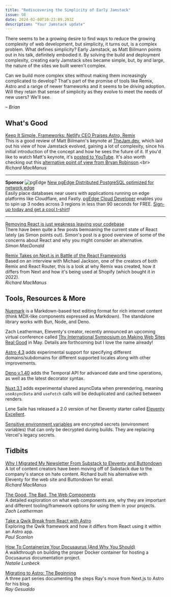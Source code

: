 ```yaml
---
title: "Rediscovering the Simplicity of Early Jamstack"
issue: 98
date: 2024-02-08T10:23:09.293Z
description: "Your Jamstack update"
---
```


There seems to be a growing desire to find ways to reduce the growing complexity of web development, but simplicity, it turns out, is a complex problem. What defines simplicity? Early Jamstack, as Matt Biilmann points out in his talk, definitely embodied it. By solving the build and deployment complexity, creating early Jamstack sites became simple, but, by and large, the nature of the sites we built weren't complex.

Can we build more complex sites without making them increasingly complicated to develop? That's part of the promise of tools like Remix, Astro and a range of newer frameworks and it seems to be driving adoption. Will they retain that sense of simplicity as they evolve to meet the needs of new users? We'll see.

*– Brian*

## What's Good

[Keep It Simple, Frameworks: Netlify CEO Praises Astro, Remix](https://thenewstack.io/keep-it-simple-frameworks-netlify-ceo-praises-astro-remix/)<br>
This is a good review of Matt Biilmann's keynote at [TheJam.dev](https://thejam.dev), which laid out his view of how Jamstack evolved, gaining a lot of complexity, since his initial introduction of the concept and how he sees the future of it. If you'd like to watch Matt's keynote, it's [posted to YouTube](https://youtu.be/j3uvh9994tc?si=Dh3S7W11U2OkyLlQ). It's also worth checking out this [alternative point of view from Bryan Robinson](https://youtu.be/VfJ5vEiBi5Q?si=oova7Vvulm-9NH__).<br>
*Richard MacManus*

---
**Sponsor**
![pgEdge](/img/sponsors/pgEdge.png)
[New pgEdge Distributed PostgreSQL optimized for network edge](http://www.pgedge.com/get-started/cloud?utm_campaign=Cloud%20Developer%20Launch&utm_source=JAMStack%20Newsletter&utm_medium=JAMStack%20Newsletter&utm_term=JAMStack%20Newsletter&utm_content=JAMStack%20Newsletter)<br>
Easily place databases near users with applications running on edge platforms like Cloudflare, and Fastly. [pgEdge Cloud Developer](https://www.pgedge.com/get-started/cloud?utm_campaign=Cloud%20Developer%20Launch&utm_source=SDT%20Newsletter&utm_medium=SDT%20Newsletter&utm_term=SDT%20Newsletter&utm_content=SDT%20Newsletter20Developer%20Launch&utm_source=SDT%20Newsletter&utm_medium=SDT%20Newsletter&utm_term=SDT%20Newsletter&utm_content=SDT%20Newsletter) enables you to spin up 3 nodes across 3 regions in less than 90 seconds for FREE. [Sign-up today and get a cool t-shirt](https://www.pgedge.com/get-started/cloud?utm_campaign=Cloud%20Developer%20Launch&utm_source=SDT%20Newsletter&utm_medium=SDT%20Newsletter&utm_term=SDT%20Newsletter&utm_content=SDT%20Newsletter20Developer%20Launch&utm_source=SDT%20Newsletter&utm_medium=SDT%20Newsletter&utm_term=SDT%20Newsletter&utm_content=SDT%20Newsletter)!

---

[Removing React is just weakness leaving your codebase](https://begin.com/blog/posts/2024-01-26-removing-react-is-just-weakness-leaving-your-codebase)<br>
There have been quite a few posts bemoaning the current state of React lately (as Simon points out). Simon's post is a good overview of some of the concerns about React and why you might consider an alternative.<br>
*Simon MacDonald*

[Remix Takes on Next.js in Battle of the React Frameworks](https://thenewstack.io/remix-takes-on-next-js-in-battle-of-the-react-frameworks/)<br>
Based on an interview with Michael Jackson, one of the creators of both Remix and React Router, this is a look at why Remix was created, how it differs from Next and how it's being used at Shopify (which bought it in 2022).<br>
*Richard MacManus*

## Tools, Resources & More

[Nuemark](https://nuejs.org/blog/introducing-nuemark/) is a Markdown-based text editing format for rich internet content (think MDX-like components expressed as Markdown). The standalone library works with Bun, Node, and Deno.

Zach Leatherman, Eleventy's creator, recently announced an upcoming virtual conference called [11ty International Symposium on Making Web Sites Real Good](https://conf.11ty.dev/) in May. Details are forthcoming but I love the name already!

[Astro 4.3](https://astro.build/blog/astro-430/) adds experimental support for specifying different domains/subdomains for different supported locales along with other improvements.

[Deno v.1.40](https://deno.com/blog/v1.40) adds the Temporal API for advanced date and time operations, as well as the latest decorator syntax.

[Nuxt 3.1](https://nuxt.com/blog/v3-10) adds experimental shared asyncData when prerendering, meaning `useAsyncData` and `useFetch` calls will be deduplicated and cached between renders.

Lene Saile has released a 2.0 version of her Eleventy starter called [Eleventy Excellent](https://eleventy-excellent.netlify.app/blog/eleventy-excellent-20/).

[Sensitive environment variables](https://vercel.com/changelog/sensitive-environment-variables-are-now-available) are encrypted secrets (environment variables) that  can only be decrypted during builds. They are replacing Vercel's legacy secrets.

## Tidbits

[Why I Migrated My Newsletter From Substack to Eleventy and Buttondown](https://ricmac.org/2024/01/26/why-i-migrated-my-newsletter-from-substack-to-eleventy-and-buttondown/)<br>
A lot of content creators have been moving off of Substack due to the company's stance on hate content. Richard built his alternative with Eleventy for the web site and Buttondown for email.<br>
*Richard MacManus*

[The Good, The Bad, The Web Components](https://www.zachleat.com/web/good-bad-web-components/)<br>
A detailed exploration on what web components are, why they are important and different tooling/framework options for using them in your projects.<br>
*Zach Leatherman*

[Take a Qwik Break from React with Astro](https://thenewstack.io/take-a-qwik-break-from-react-with-astro/)<br>
Exploring the Qwik framework and how it differs from React using it within an Astro app.<br>
*Paul Scanlon*

[How To Containerize Your Docusaurus (And Why You Should)](https://shipyard.build/blog/containerize-your-docs/)<br>
A walkthrough on building the proper Docker container for hosting a Docusaurus documentation project.<br>
*Natalie Lunbeck*

[Migrating to Astro: The Beginning](https://www.raygesualdo.com/posts/migrating-to-astro-the-beginning/)<br>
A three part series documenting the steps Ray's move from Next.js to Astro for his blog.<br>
*Ray Gesualdo*